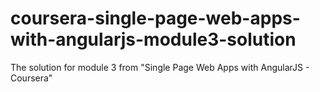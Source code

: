 # coursera-single-page-web-apps-with-angularjs-module3-solution
The solution for module 3 from "Single Page Web Apps with AngularJS - Coursera" 
